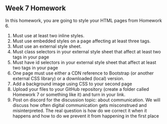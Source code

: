 ## Week 7 Homework

In this homework, you are going to style your HTML pages from Homework 6.

1) Must use at least two inline styles.
2) Must use embedded styles on a page affecting at least three tags.
3) Must use an external style sheet.
4) Must class selectors in your external style sheet that affect at least two tags in your page
5) Must have id selectors in your external style sheet that affect at least two tags in your page
6) One page must use either a CDN reference to Bootstrap (or another external CSS library) or a downloaded (local) version.
7) Add a background image using CSS to your second page
8) Upload your files to your GitHub repository (create a folder called Homework 7 or something like it) and turn in your link.
9) Post on discord for the discussion topic: about communication. We will discuss how often digital communication gets misconstrued and misinterpreted. The real question is how do we correct it when it happens and how to do we prevent it from happening in the first place
